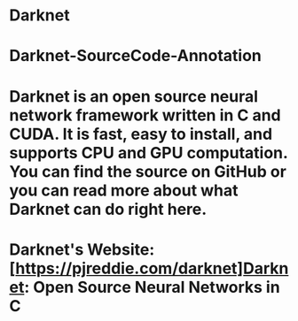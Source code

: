 # Darknet
# Darknet-SourceCode-Annotation
# Darknet is an open source neural network framework written in C and CUDA. It is fast, easy to install, and supports CPU and GPU computation. You can find the source on GitHub or you can read more about what Darknet can do right here.
# Darknet's Website:[https://pjreddie.com/darknet]Darknet: Open Source Neural Networks in C
